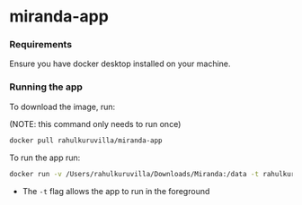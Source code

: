 # miranda-app

### Requirements ###
Ensure you have docker desktop installed on your machine.

### Running the app ###

To download the image, run: 

(NOTE: this command only needs to run once)

```bash
docker pull rahulkuruvilla/miranda-app
```

To run the app run:
```bash
docker run -v /Users/rahulkuruvilla/Downloads/Miranda:/data -t rahulkuruvilla/miranda-app mira test.m
```
- The `-t` flag allows the app to run in the foreground

